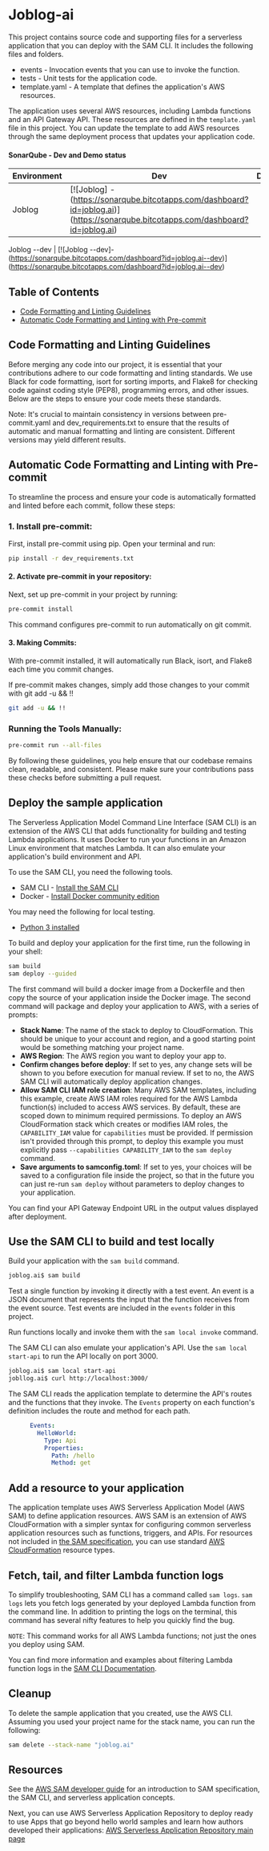 # Joblog-ai

This project contains source code and supporting files for a serverless application that you can deploy with the SAM CLI. It includes the following files and folders.

- events - Invocation events that you can use to invoke the function.
- tests - Unit tests for the application code. 
- template.yaml - A template that defines the application's AWS resources.

The application uses several AWS resources, including Lambda functions and an API Gateway API. These resources are defined in the `template.yaml` file in this project. You can update the template to add AWS resources through the same deployment process that updates your application code.


#### SonarQube - Dev and Demo status

Environment | Dev | Demo |
--- | --- | --- | 
Joblog | [![Joblog] - (https://sonarqube.bitcotapps.com/dashboard?id=joblog.ai)] (https://sonarqube.bitcotapps.com/dashboard?id=joblog.ai)

Joblog --dev | [![Joblog --dev]- (https://sonarqube.bitcotapps.com/dashboard?id=joblog.ai--dev)] (https://sonarqube.bitcotapps.com/dashboard?id=joblog.ai--dev)



## Table of Contents
- [Code Formatting and Linting Guidelines](#code-Formatting-and-Linting-Guidelines)
- [Automatic Code Formatting and Linting with Pre-commit](#automatic-code-formatting-and-linting-with-pre-commit)


## Code Formatting and Linting Guidelines
Before merging any code into our project, it is essential that your contributions adhere to our code formatting and linting standards. We use Black for code formatting, isort for sorting imports, and Flake8 for checking code against coding style (PEP8), programming errors, and other issues. Below are the steps to ensure your code meets these standards.

Note: It's crucial to maintain consistency in versions between pre-commit.yaml and dev_requirements.txt to ensure that the results of automatic and manual formatting and linting are consistent. Different versions may yield different results.

## Automatic Code Formatting and Linting with Pre-commit
To streamline the process and ensure your code is automatically formatted and linted before each commit, follow these steps:

### 1. Install pre-commit:

First, install pre-commit using pip. Open your terminal and run:

```bash
pip install -r dev_requirements.txt
```
#### 2. Activate pre-commit in your repository:

Next, set up pre-commit in your project by running:

```bash
pre-commit install
```
This command configures pre-commit to run automatically on git commit.

#### 3. Making Commits:

With pre-commit installed, it will automatically run Black, isort, and Flake8 each time you commit changes.

If pre-commit makes changes, simply add those changes to your commit with git add -u && !!

```bash
git add -u && !!
```

###  Running the Tools Manually:

```bash
pre-commit run --all-files
```


By following these guidelines, you help ensure that our codebase remains clean, readable, and consistent. Please make sure your contributions pass these checks before submitting a pull request.

## Deploy the sample application

The Serverless Application Model Command Line Interface (SAM CLI) is an extension of the AWS CLI that adds functionality for building and testing Lambda applications. It uses Docker to run your functions in an Amazon Linux environment that matches Lambda. It can also emulate your application's build environment and API.

To use the SAM CLI, you need the following tools.

* SAM CLI - [Install the SAM CLI](https://docs.aws.amazon.com/serverless-application-model/latest/developerguide/serverless-sam-cli-install.html)
* Docker - [Install Docker community edition](https://hub.docker.com/search/?type=edition&offering=community)

You may need the following for local testing.
* [Python 3 installed](https://www.python.org/downloads/)

To build and deploy your application for the first time, run the following in your shell:

```bash
sam build
sam deploy --guided
```

The first command will build a docker image from a Dockerfile and then copy the source of your application inside the Docker image. The second command will package and deploy your application to AWS, with a series of prompts:

* **Stack Name**: The name of the stack to deploy to CloudFormation. This should be unique to your account and region, and a good starting point would be something matching your project name.
* **AWS Region**: The AWS region you want to deploy your app to.
* **Confirm changes before deploy**: If set to yes, any change sets will be shown to you before execution for manual review. If set to no, the AWS SAM CLI will automatically deploy application changes.
* **Allow SAM CLI IAM role creation**: Many AWS SAM templates, including this example, create AWS IAM roles required for the AWS Lambda function(s) included to access AWS services. By default, these are scoped down to minimum required permissions. To deploy an AWS CloudFormation stack which creates or modifies IAM roles, the `CAPABILITY_IAM` value for `capabilities` must be provided. If permission isn't provided through this prompt, to deploy this example you must explicitly pass `--capabilities CAPABILITY_IAM` to the `sam deploy` command.
* **Save arguments to samconfig.toml**: If set to yes, your choices will be saved to a configuration file inside the project, so that in the future you can just re-run `sam deploy` without parameters to deploy changes to your application.

You can find your API Gateway Endpoint URL in the output values displayed after deployment.

## Use the SAM CLI to build and test locally

Build your application with the `sam build` command.

```bash
joblog.ai$ sam build
```

Test a single function by invoking it directly with a test event. An event is a JSON document that represents the input that the function receives from the event source. Test events are included in the `events` folder in this project.

Run functions locally and invoke them with the `sam local invoke` command.

The SAM CLI can also emulate your application's API. Use the `sam local start-api` to run the API locally on port 3000.

```bash
joblog.ai$ sam local start-api
jobllog.ai$ curl http://localhost:3000/
```

The SAM CLI reads the application template to determine the API's routes and the functions that they invoke. The `Events` property on each function's definition includes the route and method for each path.

```yaml
      Events:
        HelloWorld:
          Type: Api
          Properties:
            Path: /hello
            Method: get
```

## Add a resource to your application
The application template uses AWS Serverless Application Model (AWS SAM) to define application resources. AWS SAM is an extension of AWS CloudFormation with a simpler syntax for configuring common serverless application resources such as functions, triggers, and APIs. For resources not included in [the SAM specification](https://github.com/awslabs/serverless-application-model/blob/master/versions/2016-10-31.md), you can use standard [AWS CloudFormation](https://docs.aws.amazon.com/AWSCloudFormation/latest/UserGuide/aws-template-resource-type-ref.html) resource types.

## Fetch, tail, and filter Lambda function logs

To simplify troubleshooting, SAM CLI has a command called `sam logs`. `sam logs` lets you fetch logs generated by your deployed Lambda function from the command line. In addition to printing the logs on the terminal, this command has several nifty features to help you quickly find the bug.

`NOTE`: This command works for all AWS Lambda functions; not just the ones you deploy using SAM.


You can find more information and examples about filtering Lambda function logs in the [SAM CLI Documentation](https://docs.aws.amazon.com/serverless-application-model/latest/developerguide/serverless-sam-cli-logging.html).


## Cleanup

To delete the sample application that you created, use the AWS CLI. Assuming you used your project name for the stack name, you can run the following:

```bash
sam delete --stack-name "joblog.ai"
```

## Resources

See the [AWS SAM developer guide](https://docs.aws.amazon.com/serverless-application-model/latest/developerguide/what-is-sam.html) for an introduction to SAM specification, the SAM CLI, and serverless application concepts.

Next, you can use AWS Serverless Application Repository to deploy ready to use Apps that go beyond hello world samples and learn how authors developed their applications: [AWS Serverless Application Repository main page](https://aws.amazon.com/serverless/serverlessrepo/)
